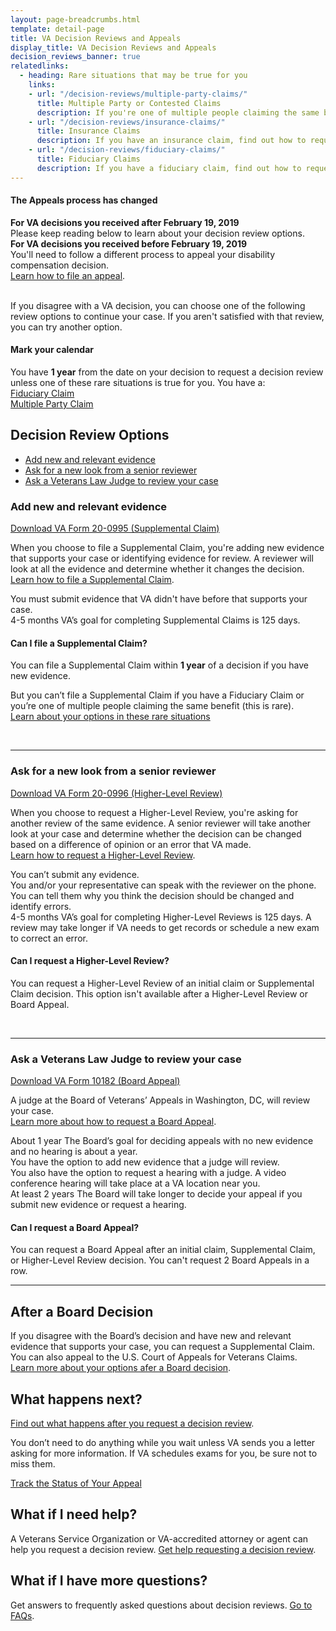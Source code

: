 ```yaml
---
layout: page-breadcrumbs.html
template: detail-page
title: VA Decision Reviews and Appeals
display_title: VA Decision Reviews and Appeals
decision_reviews_banner: true
relatedlinks:
  - heading: Rare situations that may be true for you
    links:
    - url: "/decision-reviews/multiple-party-claims/"
      title: Multiple Party or Contested Claims
      description: If you're one of multiple people claiming the same benefit, find out how to request a decision review.
    - url: "/decision-reviews/insurance-claims/"
      title: Insurance Claims
      description: If you have an insurance claim, find out how to request a decision review.
    - url: "/decision-reviews/fiduciary-claims/"
      title: Fiduciary Claims
      description: If you have a fiduciary claim, find out how to request a decision review.
---
```

<div class="usa-alert usa-alert-warning">
  <div class="usa-alert-body">
    <h4 class="usa-alert-heading">
      The Appeals process has changed
    </h4>
    <p class="usa-alert-text">
      <b>For VA decisions you received after February 19, 2019</b> <br>
Please keep reading below to learn about your decision review options. <br>
      <b>For VA decisions you received before February 19, 2019</b> <br>
You'll need to follow a different process to appeal your disability compensation decision. <br>
<a href="/disability/file-an-appeal/">Learn how to file an appeal</a>.
    </p>
  </div>
</div>

<br>

<div itemprop="description" class="va-introtext">
  If you disagree with a VA decision, you can choose one of the
  following review options to continue your case. If you aren't
  satisfied with that review, you can try another option.
</div>

<div class="usa-alert usa-alert-info">
  <div class="usa-alert-body">
    <h4 class="usa-alert-heading">
      Mark your calendar 
    </h4>
    <p class="usa-alert-text">
      You have <b>1 year</b> from the date on your decision to request a decision review
      unless one of these rare situations is true for you. You have a:<br>
      <a href="/decision-reviews/fiduciary-claims/">Fiduciary Claim</a> <br>
      <a href="/decision-reviews/multiple-party-claims/">Multiple Party Claim</a>
    </p>
  </div>
</div>

## Decision Review Options

- [Add new and relevant evidence](#supplemental-claim)
- [Ask for a new look from a senior reviewer](#higher-level-review)
- [Ask a Veterans Law Judge to review your case](#board-appeal)

<div id="supplemental-claim">

### Add new and relevant evidence

<a href="/decision-reviews/forms/supplemental-claim-20-0995.pdf">Download VA Form 20-0995 (Supplemental Claim)</a>


When you choose to file a Supplemental Claim, you're adding new evidence that supports
your case or identifying evidence for review. A reviewer will look at all the evidence and 
determine whether it changes the decision. <br>
[Learn how to file a Supplemental Claim](/decision-reviews/supplemental-claim/).

<div class ="vads-u-display--flex vads-u-margin-y--1">
  <div class="vads-u-flex--auto">
    <span class="heading-level-3 vads-u-margin-right--1p5"><i class="far fa-copy"></i></span>
  </div>
  <div class="vads-u-flex--1">  
     You must submit evidence that VA didn't have before that supports your case.
  </div>   
</div>

<!-- Todo: Implement updated number component -->
<div class="card information">
  <span class="number"><span class="heading-level-3"><i class="far fa-clock vads-u-margin-right--1p5"></i>4-5 months</span></span>
  <span class="description">VA’s goal for completing Supplemental Claims is 125 days. </span>
</div>

#### Can I file a Supplemental Claim?

You can file a Supplemental Claim within <b>1 year</b> of a decision if you have new evidence. 

But you can’t file a Supplemental Claim if you have a Fiduciary Claim or you’re one of multiple people claiming the same benefit (this is rare). <br>
<a href="#rare-situations">Learn about your options in these rare situations</a>

<br>

________________________

<div id="higher-level-review">

### Ask for a new look from a senior reviewer

<a href="/decision-reviews/forms/higher-level-review-20-0996.pdf">Download VA Form 20-0996 (Higher-Level Review)</a>

When you choose to request a Higher-Level Review, you're asking for another review of the same evidence. A senior
reviewer will take another look at your case and determine
whether the decision can be changed based on a difference of opinion or an error that VA made. <br>
[Learn how to request a Higher-Level Review](/decision-reviews/higher-level-review/).

<div class ="vads-u-display--flex vads-u-margin-y--1">
  <div class="vads-u-flex--auto">
    <span class="heading-level-3 vads-u-margin-right--1p5"><i class="fas fa-ban"></i></span>
  </div>
  <div class="vads-u-flex--1">  
      You can’t submit any evidence.
  </div>
</div>      

<div class ="vads-u-display--flex vads-u-margin-y--1">
  <div class="vads-u-flex--auto">
    <span class="heading-level-3 vads-u-margin-right--1p5"><i class="fas fa-phone"></i></span>
  </div>
  <div class="vads-u-flex--1">
  You and/or your representative can speak with the reviewer on the phone. You can tell them why you think the decision should be changed and identify errors.
  </div>
</div>   

<!-- Todo: Implement updated number component -->
<div class="card information">
  <span class="number"><span class="heading-level-3"><i class="far fa-clock vads-u-margin-right--1p5"></i>4-5 months</span></span>
  <span class="description">VA’s goal for completing Higher-Level Reviews is 125 days. A review may take longer if VA needs to get records or schedule a new exam to correct an error.</span>
</div>

#### Can I request a Higher-Level Review?

You can request a Higher-Level Review of an initial claim or Supplemental Claim
decision. This option isn't available after a Higher-Level Review or Board Appeal.

<br>

_______________________

<div id="board-appeal">

### Ask a Veterans Law Judge to review your case

[Download VA Form 10182 (Board Appeal)](/decision-reviews/forms/board-appeal-10182.pdf)

A judge at the Board of Veterans’ Appeals in Washington, DC, will review your case. <br>
[Learn more about how to request a Board Appeal](/decision-reviews/board-appeal).

<!-- Todo: Implement updated number component -->
<div class="card information">
  <span class="number"><span class="heading-level-3" ><i class="far fa-clock vads-u-margin-right--1p5"></i>About 1 year</span></span>
  <span class="description">
    The Board’s goal for deciding appeals with no new evidence and no hearing is about a year.
  </span>
</div>

<div class ="vads-u-display--flex vads-u-margin-y--1">
  <div class="vads-u-flex--auto">
    <span class="heading-level-3 vads-u-margin-right--1p5"><i class="far fa-copy"></i></span>
  </div>
  <div class="vads-u-flex--1">  
      You have the option to add new evidence that a judge will review.
  </div>
</div>  
<div class ="vads-u-display--flex vads-u-margin-y--1">    
  <div class="vads-u-flex--auto">
    <span class="heading-level-3 vads-u-margin-right--1p5"><i class="fas fa-user"></i></span>
  </div>
  <div class="vads-u-flex--1"> 
      You also have the option to request a hearing with a judge. A video conference
hearing will take place at a VA location near you.
  </div>
</div>  

<!-- Todo: Implement updated number component -->
<div class="card information">
  <span class="number"><span class="heading-level-3"><i class="far fa-clock vads-u-margin-right--1p5"></i>At least 2 years</span></span>
  <span class="description">
    The Board will take longer to decide your appeal if you submit new evidence or request a hearing.
  </span>
</div>

#### Can I request a Board Appeal?

You can request a Board Appeal after an initial claim, Supplemental Claim, or Higher-Level Review decision. You can't request 2 Board Appeals in a row.

__________________________

## After a Board Decision

If you disagree with the Board’s decision and have new and relevant evidence that
supports your case, you can request a Supplemental Claim. You can also appeal to the
U.S. Court of Appeals for Veterans Claims. <br>
[Learn more about your options afer a Board decision](/decision-reviews/board-appeal/after-board-appeal-decision).

## What happens next?

[Find out what happens after you request a decision review](/decision-reviews/after-you-request-review).

You don’t need to do anything while you wait unless VA sends you a letter asking for
more information. If VA schedules exams for you, be sure not to miss them.

<a href="/claim-or-appeal-status/" class="usa-button-primary">Track the Status of Your Appeal</a>

## What if I need help?

A Veterans Service Organization or VA-accredited attorney or agent can
help you request a decision review. 
[Get help requesting a decision review](/decision-reviews/get-help-with-review-request). 

## What if I have more questions?

Get answers to frequently asked questions about decision reviews.
[Go to FAQs](/decision-reviews/faq).

<div id="rare-situations"></div>
